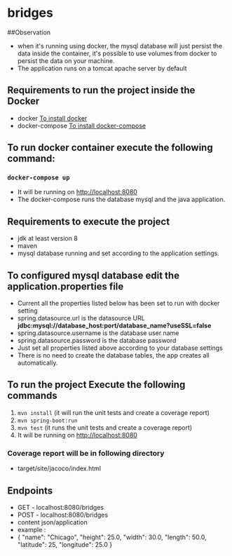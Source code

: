 # bridges

##Observation
- when it's running using docker, the mysql database will just persist the data inside the container, it's possible to use volumes from docker to persist the data on your machine.
- The application runs on a tomcat apache server by default

## Requirements to run the project inside the Docker
- docker [To install docker](https://docs.docker.com/engine/install/ubuntu/)
- docker-compose [To install docker-compose](https://docs.docker.com/compose/install/)

## To run docker container execute the following command:

### `docker-compose up`
- It will be running on [http://localhost:8080](http://localhost:8080)
- The docker-compose runs the database mysql and the java application.

## Requirements to execute the project
- jdk at least version 8
- maven
- mysql database running and set according to the application settings.

## To configured mysql database edit the application.properties file
- Current all the properties listed below has been set to run with docker setting
- spring.datasource.url is the datasource URL **jdbc:mysql://database_host:port/database_name?useSSL=false**
- spring.datasource.username is the database user name 
- spring.datasource.password is the database password 
- Just set all properties listed above according to your database settings
- There is no need to create the database tables, the app creates all automatically.

## To run the project Execute the following commands
1. `mvn install` (it will run the unit tests and create a coverage report)
2. `mvn spring-boot:run`
3. `mvn test` (it runs the unit tests and create a coverage report)
4. It will be running on [http://localhost:8080](http://localhost:8080)

### Coverage report will be in following directory
- target/site/jacoco/index.html

## Endpoints
- GET - localhost:8080/bridges
- POST - localhost:8080/bridges
- content json/application
 - example :
 - {
  "name": "Chicago",
  "height": 25.0,
  "width": 30.0,
  "length": 50.0,
  "latitude": 25,
  "longitude": 25.0
}
